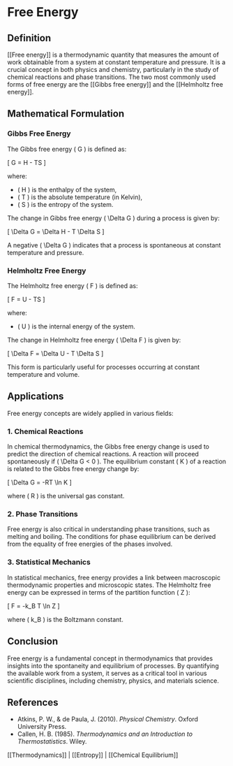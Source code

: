 
# Free Energy

## Definition
[[Free energy]] is a thermodynamic quantity that measures the amount of work obtainable from a system at constant temperature and pressure. It is a crucial concept in both physics and chemistry, particularly in the study of chemical reactions and phase transitions. The two most commonly used forms of free energy are the [[Gibbs free energy]] and the [[Helmholtz free energy]].

## Mathematical Formulation

### Gibbs Free Energy
The Gibbs free energy \( G \) is defined as:

\[
G = H - TS
\]

where:
- \( H \) is the enthalpy of the system,
- \( T \) is the absolute temperature (in Kelvin),
- \( S \) is the entropy of the system.

The change in Gibbs free energy \( \Delta G \) during a process is given by:

\[
\Delta G = \Delta H - T \Delta S
\]

A negative \( \Delta G \) indicates that a process is spontaneous at constant temperature and pressure.

### Helmholtz Free Energy
The Helmholtz free energy \( F \) is defined as:

\[
F = U - TS
\]

where:
- \( U \) is the internal energy of the system.

The change in Helmholtz free energy \( \Delta F \) is given by:

\[
\Delta F = \Delta U - T \Delta S
\]

This form is particularly useful for processes occurring at constant temperature and volume.

## Applications
Free energy concepts are widely applied in various fields:

### 1. Chemical Reactions
In chemical thermodynamics, the Gibbs free energy change is used to predict the direction of chemical reactions. A reaction will proceed spontaneously if \( \Delta G < 0 \). The equilibrium constant \( K \) of a reaction is related to the Gibbs free energy change by:

\[
\Delta G = -RT \ln K
\]

where \( R \) is the universal gas constant.

### 2. Phase Transitions
Free energy is also critical in understanding phase transitions, such as melting and boiling. The conditions for phase equilibrium can be derived from the equality of free energies of the phases involved.

### 3. Statistical Mechanics
In statistical mechanics, free energy provides a link between macroscopic thermodynamic properties and microscopic states. The Helmholtz free energy can be expressed in terms of the partition function \( Z \):

\[
F = -k_B T \ln Z
\]

where \( k_B \) is the Boltzmann constant.

## Conclusion
Free energy is a fundamental concept in thermodynamics that provides insights into the spontaneity and equilibrium of processes. By quantifying the available work from a system, it serves as a critical tool in various scientific disciplines, including chemistry, physics, and materials science.

## References
- Atkins, P. W., & de Paula, J. (2010). *Physical Chemistry*. Oxford University Press.
- Callen, H. B. (1985). *Thermodynamics and an Introduction to Thermostatistics*. Wiley.

[[Thermodynamics]] | [[Entropy]] | [[Chemical Equilibrium]]
